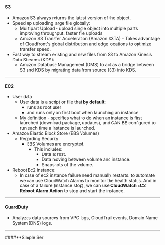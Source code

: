 #### **S3**
- Amazon S3 always returns the latest version of the object.
- Speed up uploading large file globally:
	- Muiltipart Upload - upload single object into multiple parts, improving throughput. faster file uploads
	- Amazon S3 Transfer Acceleration (Amazon S3TA) - Takes advantage of Cloudfront's global distribution and edge locations to optimize transfer speed.
- Fast way to stream existing and new files from S3 to Amazon Kinesis Data Streams (KDS):
	- Amazon Database Management (DMS) to act as a bridge between S3 and KDS by migrating data from source (S3) into KDS.

---
#### **EC2**
- User data
	- User data is a script or file that **by default**:
		- runs as root user
		- and runs only on first boot when launching an instance
	- My definition - specifies what to do when an instance is first launched (download package, updates), and CAN BE configured to run each time a instance is launched.
- Amazon Elastic Block Store (EBS Volumes)
	- Regarding Security
		- EBS Volumes are encrypted.
			- This includes:
				- Data at rest.
				- Data moving between volume and instance.
				- Snapshots of the volume.
- Reboot Ec2 instance:
	- In case of ec2 instance failure need manually restarts. to automate we can use CloudWatch Alarms to monitor the health status. And in case of a failure (instance stop), we can use **CloudWatch EC2 Reboot Alarm Action** to stop and start the instance.

---
#### **GuardDuty**
- Analyzes data sources from VPC logs, CloudTrail events, Domain Name System (DNS) logs.

---
####**Simple Ser

